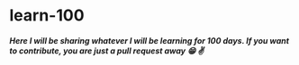 # learn-100

##### Here I will be sharing whatever I will be learning for 100 days. If you want to contribute, you are just a pull request away :grin: :v:
